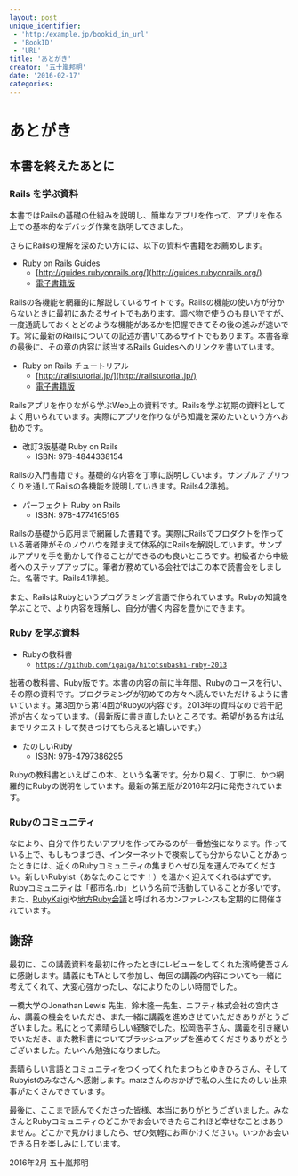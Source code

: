 ```yaml
---
layout: post
unique_identifier:
 - 'http:/example.jp/bookid_in_url'
 - 'BookID'
 - 'URL'
title: 'あとがき'
creator: '五十嵐邦明'
date: '2016-02-17'
categories:
---
```


# あとがき

## 本書を終えたあとに

### Rails を学ぶ資料

本書ではRailsの基礎の仕組みを説明し、簡単なアプリを作って、アプリを作る上での基本的なデバッグ作業を説明してきました。

さらにRailsの理解を深めたい方には、以下の資料や書籍をお薦めします。

- Ruby on Rails Guides
  - [http://guides.rubyonrails.org/](http://guides.rubyonrails.org/)
  - [電子書籍版](http://tatsu-zine.com/books/railsguides)

Railsの各機能を網羅的に解説しているサイトです。Railsの機能の使い方が分からないときに最初にあたるサイトでもあります。調べ物で使うのも良いですが、一度通読しておくとどのような機能があるかを把握できてその後の進みが速いです。常に最新のRailsについての記述が書いてあるサイトでもあります。本書各章の最後に、その章の内容に該当するRails Guidesへのリンクを書いています。

- Ruby on Rails チュートリアル
  - [http://railstutorial.jp/](http://railstutorial.jp/)
  - [電子書籍版](http://tatsu-zine.com/books/railstutorial)

Railsアプリを作りながら学ぶWeb上の資料です。Railsを学ぶ初期の資料としてよく用いられています。実際にアプリを作りながら知識を深めたいという方へお勧めです。

- 改訂3版基礎 Ruby on Rails
  - ISBN: 978-4844338154

Railsの入門書籍です。基礎的な内容を丁寧に説明しています。サンプルアプリつくりを通してRailsの各機能を説明していきます。Rails4.2準拠。

- パーフェクト Ruby on Rails
  - ISBN: 978-4774165165

Railsの基礎から応用まで網羅した書籍です。実際にRailsでプロダクトを作っている著者陣がそのノウハウを踏まえて体系的にRailsを解説しています。サンプルアプリを手を動かして作ることができるのも良いところです。初級者から中級者へのステップアップに。筆者が務めている会社ではこの本で読書会をしました。名著です。Rails4.1準拠。

また、RailsはRubyというプログラミング言語で作られています。Rubyの知識を学ぶことで、より内容を理解し、自分が書く内容を豊かにできます。

### Ruby を学ぶ資料

- Rubyの教科書
  - [`https://github.com/igaiga/hitotsubashi-ruby-2013`](https://github.com/igaiga/hitotsubashi-ruby-2013)

拙著の教科書、Ruby版です。本書の内容の前に半年間、Rubyのコースを行い、その際の資料です。プログラミングが初めての方々へ読んでいただけるように書いています。第3回から第14回がRubyの内容です。2013年の資料なので若干記述が古くなっています。（最新版に書き直したいところです。希望がある方は私までリクエストして焚きつけてもらえると嬉しいです。）

- たのしいRuby
  - ISBN: 978-4797386295

Rubyの教科書といえばこの本、という名著です。分かり易く、丁寧に、かつ網羅的にRubyの説明をしています。最新の第五版が2016年2月に発売されています。

### Rubyのコミュニティ

なにより、自分で作りたいアプリを作ってみるのが一番勉強になります。作っている上で、もしもつまづき、インターネットで検索しても分からないことがあったときには、近くのRubyコミュニティの集まりへぜひ足を運んでみてください。新しいRubyist（あなたのことです！）を温かく迎えてくれるはずです。Rubyコミュニティは「都市名.rb」という名前で活動していることが多いです。また、[RubyKaigi](http://rubykaigi.org/)や[地方Ruby会議](http://regional.rubykaigi.org/)と呼ばれるカンファレンスも定期的に開催されています。

## 謝辞

最初に、この講義資料を最初に作ったときにレビューをしてくれた濱崎健吾さんに感謝します。講義にもTAとして参加し、毎回の講義の内容についても一緒に考えてくれて、大変心強かったし、なによりたのしい時間でした。

一橋大学のJonathan Lewis 先生、鈴木隆一先生、ニフティ株式会社の宮内さん、講義の機会をいただき、また一緒に講義を進めさせていただきありがとうございました。私にとって素晴らしい経験でした。松岡浩平さん、講義を引き継いでいただき、また教科書についてブラッシュアップを進めてくださりありがとうございました。たいへん勉強になりました。

素晴らしい言語とコミュニティをつくってくれたまつもとゆきひろさん、そしてRubyistのみなさんへ感謝します。matzさんのおかげで私の人生にたのしい出来事がたくさんできています。

最後に、ここまで読んでくださった皆様、本当にありがとうございました。みなさんとRubyコミュニティのどこかでお会いできたらこれほど幸せなことはありません。どこかで見かけましたら、ぜひ気軽にお声かけください。いつかお会いできる日を楽しみにしています。

2016年2月 五十嵐邦明
